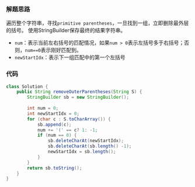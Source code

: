 ### 解题思路
遍历整个字符串，寻找`primitive parentheses`，一旦找到一组，立即删除最外层的括号。
使用StringBuilder保存最终的结果字符串。
- `num`：表示当前左右括号的匹配情况，如果`num > 0`表示左括号多于右括号；否则，`num==0`表示刚好匹配到。
- `newStartIdx`：表示下一组匹配中的第一个左括号



### 代码

```java
class Solution {
    public String removeOuterParentheses(String S) {
        StringBuilder sb = new StringBuilder();
        
        int num = 0;
        int newStartIdx = 0;
        for (char c : S.toCharArray()) {
            sb.append(c);
            num += '(' == c? 1: -1;
            if (num == 0) {
                sb.deleteCharAt(newStartIdx);
                sb.deleteCharAt(sb.length() -1);
                newStartIdx = sb.length();
            }
        }
        return sb.toString();
    }
}
```
